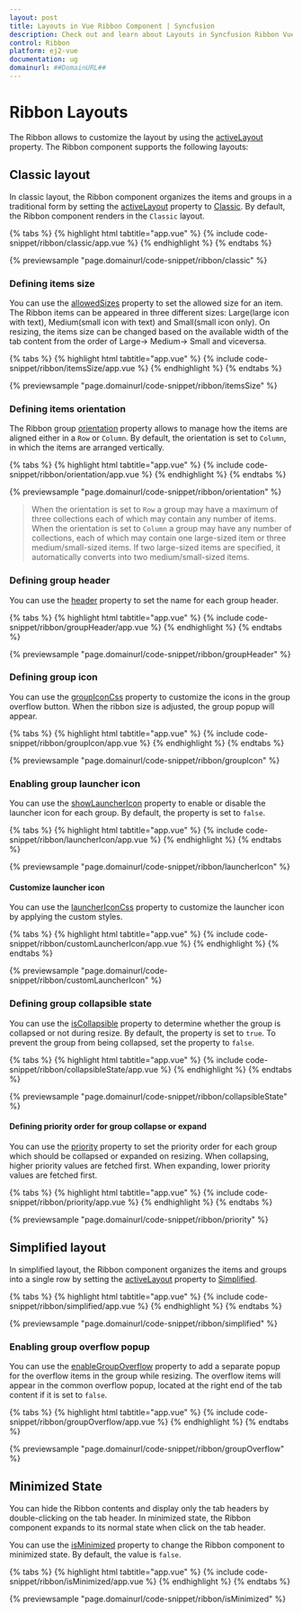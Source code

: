 ```yaml
---
layout: post
title: Layouts in Vue Ribbon Component | Syncfusion
description: Check out and learn about Layouts in Syncfusion Ribbon Vue Component of Syncfusion Essential JS 2 and more.
control: Ribbon
platform: ej2-vue
documentation: ug
domainurl: ##DomainURL##
---
```


# Ribbon Layouts

The Ribbon allows to customize the layout by using the [activeLayout](https://ej2.syncfusion.com/vue/documentation/api/ribbon/#activelayout) property. The Ribbon component supports the following layouts:

## Classic layout

In classic layout, the Ribbon component organizes the items and groups in a traditional form by setting the [activeLayout](https://ej2.syncfusion.com/vue/documentation/api/ribbon/#activelayout) property to [Classic](https://ej2.syncfusion.com/vue/documentation/api/ribbon/ribbonLayout/). By default, the Ribbon component renders in the `Classic` layout.

{% tabs %}
{% highlight html tabtitle="app.vue" %}
{% include code-snippet/ribbon/classic/app.vue %}
{% endhighlight %}
{% endtabs %}
        
{% previewsample "page.domainurl/code-snippet/ribbon/classic" %}

### Defining items size

You can use the [allowedSizes](https://ej2.syncfusion.com/vue/documentation/api/ribbon/ribbonItem/#allowedsizes) property to set the allowed size for an item. The Ribbon items can be appeared in three different sizes: Large(large icon with text), Medium(small icon with text) and Small(small icon only). On resizing, the items size can be changed based on the available width of the tab content from the order of Large-> Medium-> Small and viceversa.

{% tabs %}
{% highlight html tabtitle="app.vue" %}
{% include code-snippet/ribbon/itemsSize/app.vue %}
{% endhighlight %}
{% endtabs %}
        
{% previewsample "page.domainurl/code-snippet/ribbon/itemsSize" %}

### Defining items orientation

The Ribbon group [orientation](https://ej2.syncfusion.com/vue/documentation/api/ribbon/ribbonGroup/#orientation) property allows to manage how the items are aligned either in a `Row` or `Column`. By default, the orientation is set to `Column`, in which the items are arranged vertically.

{% tabs %}
{% highlight html tabtitle="app.vue" %}
{% include code-snippet/ribbon/orientation/app.vue %}
{% endhighlight %}
{% endtabs %}
        
{% previewsample "page.domainurl/code-snippet/ribbon/orientation" %}

>  When the orientation is set to `Row` a group may have a maximum of three collections each of which may contain any number of items. When the orientation is set to `Column` a group may have any number of collections, each of which may contain one large-sized item or three medium/small-sized items. If two large-sized items are specified, it automatically converts into two medium/small-sized items.

### Defining group header

You can use the [header](https://ej2.syncfusion.com/vue/documentation/api/ribbon/ribbonGroup/#header) property to set the name for each group header.

{% tabs %}
{% highlight html tabtitle="app.vue" %}
{% include code-snippet/ribbon/groupHeader/app.vue %}
{% endhighlight %}
{% endtabs %}
        
{% previewsample "page.domainurl/code-snippet/ribbon/groupHeader" %}

### Defining group icon

You can use the [groupIconCss](https://ej2.syncfusion.com/vue/documentation/api/ribbon/ribbonGroup/#groupiconcss) property to customize the icons in the group overflow button. When the ribbon size is adjusted, the group popup will appear.

{% tabs %}
{% highlight html tabtitle="app.vue" %}
{% include code-snippet/ribbon/groupIcon/app.vue %}
{% endhighlight %}
{% endtabs %}
        
{% previewsample "page.domainurl/code-snippet/ribbon/groupIcon" %}

### Enabling group launcher icon

You can use the [showLauncherIcon](https://ej2.syncfusion.com/vue/documentation/api/ribbon/ribbonGroup/#showlaunchericon) property to enable or disable the launcher icon for each group. By default, the property is set to `false`.

{% tabs %}
{% highlight html tabtitle="app.vue" %}
{% include code-snippet/ribbon/launcherIcon/app.vue %}
{% endhighlight %}
{% endtabs %}
        
{% previewsample "page.domainurl/code-snippet/ribbon/launcherIcon" %}

#### Customize launcher icon

You can use the [launcherIconCss](https://ej2.syncfusion.com/vue/documentation/api/ribbon#launchericoncss) property to customize the launcher icon by applying the custom styles.

{% tabs %}
{% highlight html tabtitle="app.vue" %}
{% include code-snippet/ribbon/customLauncherIcon/app.vue %}
{% endhighlight %}
{% endtabs %}
        
{% previewsample "page.domainurl/code-snippet/ribbon/customLauncherIcon" %}

### Defining group collapsible state

You can use the [isCollapsible](https://ej2.syncfusion.com/vue/documentation/api/ribbon/ribbonGroup/#iscollapsible) property to determine whether the group is collapsed or not during resize. By default, the property is set to `true`. To prevent the group from being collapsed, set the property to `false`.

{% tabs %}
{% highlight html tabtitle="app.vue" %}
{% include code-snippet/ribbon/collapsibleState/app.vue %}
{% endhighlight %}
{% endtabs %}
        
{% previewsample "page.domainurl/code-snippet/ribbon/collapsibleState" %}

#### Defining priority order for group collapse or expand

You can use the [priority](https://ej2.syncfusion.com/vue/documentation/api/ribbon/ribbonGroup/#priority) property to set the priority order for each group which should be collapsed or expanded on resizing. When collapsing, higher priority values are fetched first. When expanding, lower priority values are fetched first.

{% tabs %}
{% highlight html tabtitle="app.vue" %}
{% include code-snippet/ribbon/priority/app.vue %}
{% endhighlight %}
{% endtabs %}
        
{% previewsample "page.domainurl/code-snippet/ribbon/priority" %}

## Simplified layout

In simplified layout, the Ribbon component organizes the items and groups into a single row by setting the [activeLayout](https://ej2.syncfusion.com/vue/documentation/api/ribbon/#activelayout) property to [Simplified](https://ej2.syncfusion.com/vue/documentation/api/ribbon/ribbonLayout/).

{% tabs %}
{% highlight html tabtitle="app.vue" %}
{% include code-snippet/ribbon/simplified/app.vue %}
{% endhighlight %}
{% endtabs %}
        
{% previewsample "page.domainurl/code-snippet/ribbon/simplified" %}

### Enabling group overflow popup

You can use the [enableGroupOverflow](https://ej2.syncfusion.com/vue/documentation/api/ribbon/ribbonGroup/#enablegroupoverflow) property to add a separate popup for the overflow items in the group while resizing. The overflow items will appear in the common overflow popup, located at the right end of the tab content if it is set to `false`.

{% tabs %}
{% highlight html tabtitle="app.vue" %}
{% include code-snippet/ribbon/groupOverflow/app.vue %}
{% endhighlight %}
{% endtabs %}
        
{% previewsample "page.domainurl/code-snippet/ribbon/groupOverflow" %}

## Minimized State

You can hide the Ribbon contents and display only the tab headers by double-clicking on the tab header. In minimized state, the Ribbon component expands to its normal state when click on the tab header.

You can use the [isMinimized](https://ej2.syncfusion.com/vue/documentation/api/ribbon/#isminimized) property to change the Ribbon component to minimized state. By default, the value is `false`.

{% tabs %}
{% highlight html tabtitle="app.vue" %}
{% include code-snippet/ribbon/isMinimized/app.vue %}
{% endhighlight %}
{% endtabs %}
        
{% previewsample "page.domainurl/code-snippet/ribbon/isMinimized" %}
